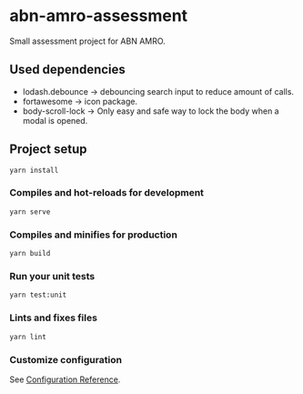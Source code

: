# abn-amro-assessment

Small assessment project for ABN AMRO.

## Used dependencies

- lodash.debounce -> debouncing search input to reduce amount of calls.
- fortawesome -> icon package.
- body-scroll-lock -> Only easy and safe way to lock the body when a modal is opened.

## Project setup

```
yarn install
```

### Compiles and hot-reloads for development

```
yarn serve
```

### Compiles and minifies for production

```
yarn build
```

### Run your unit tests

```
yarn test:unit
```

### Lints and fixes files

```
yarn lint
```

### Customize configuration

See [Configuration Reference](https://cli.vuejs.org/config/).
